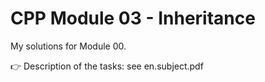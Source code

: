# CPP Module 03 - Inheritance

My solutions for Module 00.

👉 Description of the tasks: see en.subject.pdf
